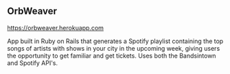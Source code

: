 OrbWeaver
----
https://orbweaver.herokuapp.com

App built in Ruby on Rails that generates a Spotify playlist containing the top songs of artists with shows in your city in the upcoming week, giving users the opportunity to get familiar and get tickets. Uses both the Bandsintown and Spotify API's.
